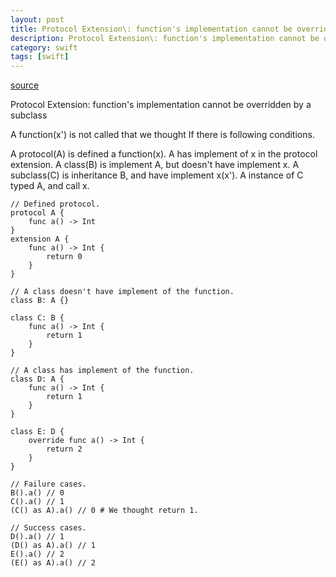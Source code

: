 ```yaml
---
layout: post
title: Protocol Extension\: function's implementation cannot be overridden by a subclass
description: Protocol Extension\: function's implementation cannot be overridden by a subclass
category: swift
tags: [swift]
---
```


[source](https://bugs.swift.org/browse/SR-103)


Protocol Extension: function's implementation cannot be overridden by a subclass

A function(x') is not called that we thought If there is following conditions.

A protocol(A) is defined a function(x).
A has implement of x in the protocol extension.
A class(B) is implement A, but doesn't have implement x.
A subclass(C) is inheritance B, and have implement x(x').
A instance of C typed A, and call x.

```
// Defined protocol.
protocol A {
    func a() -> Int
}
extension A {
    func a() -> Int {
        return 0
    }
}

// A class doesn't have implement of the function.
class B: A {}

class C: B {
    func a() -> Int {
        return 1
    }
}

// A class has implement of the function.
class D: A {
    func a() -> Int {
        return 1
    }
}

class E: D {
    override func a() -> Int {
        return 2
    }
}

// Failure cases.
B().a() // 0
C().a() // 1
(C() as A).a() // 0 # We thought return 1.

// Success cases.
D().a() // 1
(D() as A).a() // 1
E().a() // 2
(E() as A).a() // 2
```
